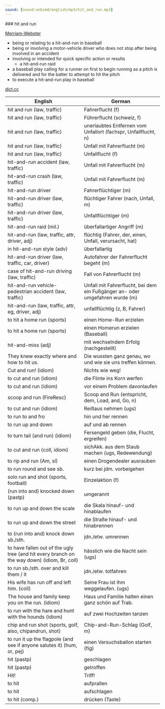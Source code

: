 ```yaml
---
sound: [sound:ankimd/english/mp3/hit_and_run.mp3]
---
```


\### hit and run

[Merriam-Webster](https://www.merriam-webster.com/dictionary/hit+and+run)

- being or relating to a hit-and-run in baseball
- being or involving a motor-vehicle driver who does not stop after being involved in an accident
- involving or intended for quick specific action or results
    - a hit-and-run raid
- a baseball play calling for a runner on first to begin running as a pitch is delivered and for the batter to attempt to hit the pitch
- to execute a hit-and-run play in baseball

[dict.cc](https://www.dict.cc/hit+and+run)

| English        | German       |
| -------------- | ------------ |
| hit and run (law, traffic) | Fahrerflucht (f) |
| hit and run (law, traffic) | Führerflucht (schweiz, f) |
| hit and run (law, traffic) | unerlaubtes Entfernen vom Unfallort (fachspr, Unfallflucht, n) |
| hit and run (law, traffic) | Unfall mit Fahrerflucht (m) |
| hit and run (law, traffic) | Unfallflucht (f) |
| hit-and-run accident (law, traffic) | Unfall mit Fahrerflucht (m) |
| hit-and-run crash (law, traffic) | Unfall mit Fahrerflucht (m) |
| hit-and-run driver | Fahrerflüchtiger (m) |
| hit-and-run driver (law, traffic) | flüchtiger Fahrer (nach, Unfall, m) |
| hit-and-run driver (law, traffic) | Unfallflüchtiger (m) |
| hit-and-run raid (mil.) | überfallartiger Angriff (m) |
| hit-and-run (law, traffic, attr, driver, adj) | flüchtig (Fahrer, der, einen, Unfall, verursacht, hat) |
| in hit-and-run style (adv) | überfallartig |
| hit-and-run driver (law, traffic, car, driver) | Autofahrer der Fahrerflucht begeht (m) |
| case of hit-and-run driving (law, traffic) | Fall von Fahrerflucht (m) |
| hit-and-run vehicle-pedestrian accident (law, traffic) | Unfall mit Fahrerflucht, bei dem ein Fußgänger an- oder umgefahren wurde (m) |
| hit-and-run (law, traffic, attr, eg, driver, adj) | unfallflüchtig (z, B, Fahrer) |
| to hit a home run (sports) | einen Home-Run erzielen |
| to hit a home run (sports) | einen Homerun erzielen (Baseball) |
| hit-and-miss (adj) | mit wechselndem Erfolg (nachgestellt) |
| They knew exactly where and how to hit us. | Die wussten ganz genau, wo und wie sie uns treffen können. |
| Cut and run! (idiom) | Nichts wie weg! |
| to cut and run (idiom) | die Flinte ins Korn werfen |
| to cut and run (idiom) | vor einem Problem davonlaufen |
| scoop and run (FireResc) | Scoop and Run (entspricht, dem, Load, and, Go, n) |
| to cut and run (idiom) | Reißaus nehmen (ugs) |
| to run to and fro | hin und her rennen |
| to run up and down | auf und ab rennen |
| to turn tail (and run) (idiom) | Fersengeld geben (die, Flucht, ergreifen) |
| to cut and run (coll, idiom) | sichAkk. aus dem Staub machen (ugs, Redewendung) |
| to rip and run (Am, sl) | einen Drogendealer ausrauben |
| to run round and see sb. | kurz bei jdm. vorbeigehen |
| solo run and shot (sports, football) | Einzelaktion (f) |
| (run into and) knocked down (pastp) | umgerannt |
| to run up and down the scale | die Skala hinauf- und hinablaufen |
| to run up and down the street | die Straße hinauf- und hinabrennen |
| to (run into and) knock down sb./sth. | jdn./etw. umrennen |
| to have fallen out of the ugly tree (and hit every branch on the way down) (idiom, Br, coll) | hässlich wie die Nacht sein (ugs) |
| to run sb./sth. over and kill them / it | jdn./etw. totfahren |
| His wife has run off and left him. (coll) | Seine Frau ist ihm weggelaufen. (ugs) |
| The house and family keep you on the run. (idiom) | Haus und Familie halten einen ganz schön auf Trab. |
| to run with the hare and hunt with the hounds (idiom) | auf zwei Hochzeiten tanzen |
| chip and run shot (sports, golf, also, chipandrun, shot) | Chip-and-Run-Schlag (Golf, m) |
| to run it up the flagpole (and see if anyone salutes it) (hum, or, pej) | einen Versuchsballon starten (fig) |
| hit (pastp) | geschlagen |
| hit (pastp) | getroffen |
| Hit! | Triff! |
| to hit | aufprallen |
| to hit | aufschlagen |
| to hit (comp.) | drücken (Taste) |
